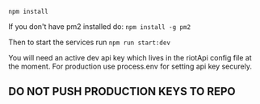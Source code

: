 `npm install`

If you don't have pm2 installed do: `npm install -g pm2`

Then to start the services run `npm run start:dev`

You will need an active dev api key which lives in the riotApi config file at the moment.
For production use process.env for setting api key securely.

## DO NOT PUSH PRODUCTION KEYS TO REPO
